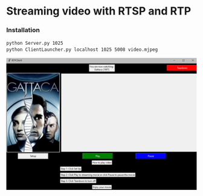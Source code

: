 # Streaming video with RTSP and RTP
### Installation
```sh
python Server.py 1025
python ClientLauncher.py localhost 1025 5008 video.mjpeg
```
![alt text](demo.png "Demo")